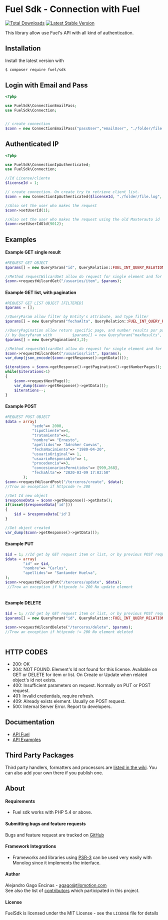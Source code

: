 # Fuel Sdk - Connection with Fuel 
[![Total Downloads](https://img.shields.io/packagist/dt/tilomotion/sdk.svg)](https://packagist.org/packages/tilomotion/fuelsdk)
[![Latest Stable Version](https://img.shields.io/packagist/v/tilomotion/sdk.svg)](https://packagist.org/packages/tilomotion/fuelsdk)

This library allow use Fuel's API with all kind of authentication.

## Installation

Install the latest version with

```bash
$ composer require fuel/sdk
```

## Login with Email and Pass

```php
<?php

use FuelSdk\ConnectionEmailPass;
use FuelSdk\Connection;


// create connection
$conn = new ConnectionEmailPass("passUser","emailUser", "./folder/file.log", Connection::FUEL_NAME_DEV);


```

## Authenticated IP

```php
<?php

use FuelSdk\ConnectionIpAuthenticated;
use FuelSdk\Connection;

//Id License/cliente
$licenseId = 1;

// create connection. On create try to retrieve client list.
$conn = new ConnectionIpAuthenticated($licenseId, "./folder/file.log", Connection::FUEL_NAME_DEV);

//Also set the user who makes the request
$conn->setUserId(1);

//Also set the user who makes the request using the old Maxterauto id
$conn->setUserIdOld(9012);


```
## Examples
#### Example GET single result
```php
#REQUEST GET OBJECT
$params[] = new QueryParam("id", QueryRelation::FUEL_INT_QUERY_RELATION_EQUAL, 1);

//Method requestWilcardGet allow do request for single element and for list. 
$conn->requestWilcardGet("/usuarios/item", $params);

```

#### Example GET list, with pagination
```php
#REQUEST GET LIST OBJECT [FILTERED]
$params = [];

//QueryParam allow filter by Entity's attribute, and type filter
$params[] = new QueryParam("fechaAlta", QueryRelation::FUEL_INT_QUERY_RELATION_GROW, '2019-08-12');

//QueryPagination allow return specific page, and number results por page.  Also its possible send only max number results 
// by QueryParam with         $params[] = new QueryParam("maxResults", QueryRelation::FUEL_INT_QUERY_RELATION_EQUAL, 2);
$params[] = new QueryPagination(3,2);

//Method requestWilcardGet allow do request for single element and for list. 
$conn->requestWilcardGet("/usuarios/list", $params);
var_dump(json_encode($conn->getResponse()->getData()));

$iterations = $conn->getResponse()->getPagination()->getNumberPages();
while($iterations>1)
{
    $conn->requestNextPage();
    var_dump($conn->getResponse()->getData());
    $iterations--;
}
```

#### Example POST
```php
#REQUEST POST OBJECT
$data = array(
            "sede"=> 2000,
            "tipoCliente"=>3,
            "tratamiento"=>1,
            "nombre"=> "Ernesto",
            "apellidos"=> "Adroher Cuevas",
            "fechaNacimiento"=> "1980-04-20",
            "usuarioOriginal"=> 1,
            "usuarioResponsable"=> 1,
            "procedencia"=>3,
            "concesionariosPermitidos"=> [999,268],
            "fechaAlta"=> "2020-03-09 17:02:50"
        );
$conn->requestWilcardPost("/terceros/create", $data);
//Trow an exception if httpcode != 200

//Get Id new object
$responseData = $conn->getResponse()->getData();
if(isset($responseData['id']))
{
    $id = $responseData['id']
}

//Get object created
var_dump($conn->getResponse()->getData());

```

#### Example PUT
```php
$id = 1; //Id get by GET request item or list, or by previous POST request to create.
$data = array(
        "id" => $id,
        "nombre"=> "Carlos",
        "apellidos"=> "Santander Huelva",
);
$conn->requestWilcardPut("/terceros/update", $data);
 //Trow an exception if httpcode != 200 No update element
 
```

#### Example DELETE
```php
$id = 1; //Id get by GET request item or list, or by previous POST request to create.
$params[] = new QueryParam("id", QueryRelation::FUEL_INT_QUERY_RELATION_EQUAL, $id);

$conn->requestWilcardDelete("/terceros/delete", $params);   
//Trow an exception if httpcode != 200 No element deleted
 
```

## HTTP CODES
- 200: OK 
- 204: NOT FOUND. Element's Id not found for this license. Available on GET or DELETE for item or list. On Create or Update when related object's id not exists.
- 400: Insufficient parameters on request. Normally on PUT or POST request.
- 401: Invalid credentials, require refresh.
- 409: Already exists element. Usually on POST request.
- 500: Internal Server Error. Report to developers.

## Documentation

- [API Fuel](doc/01-usage.md)
- [API Examples](doc/02-handlers-formatters-processors.md)


## Third Party Packages
Third party handlers, formatters and processors are
[listed in the wiki](https://github.com/agagoenc/fuel-sdk/wiki/Third-Party-Packages). You
can also add your own there if you publish one.

## About

#### Requirements

- Fuel sdk works with  PHP 5.4 or above.

#### Submitting bugs and feature requests

Bugs and feature request are tracked on [GitHub](https://github.com/agagoenc/fuel-sdk/issues)

#### Framework Integrations

- Frameworks and libraries using [PSR-3](https://github.com/php-fig/fig-standards/blob/master/accepted/PSR-3-logger-interface.md)
  can be used very easily with Monolog since it implements the interface.

#### Author

Alejandro Gago Encinas - <agago@tilomotion.com><br />
See also the list of [contributors](https://github.com/agagoenc/fuel-sdk/contributors) which participated in this project.

#### License

FuelSdk is licensed under the MIT License - see the `LICENSE` file for details


